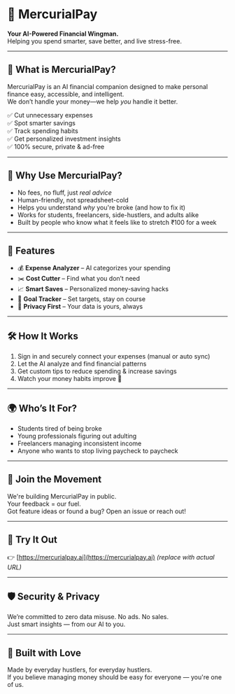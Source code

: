 # 💸 MercurialPay

**Your AI-Powered Financial Wingman.**  
Helping you spend smarter, save better, and live stress-free.

---

## 🚀 What is MercurialPay?

MercurialPay is an AI financial companion designed to make personal finance easy, accessible, and intelligent.  
We don’t handle your money—we help *you* handle it better.

✅ Cut unnecessary expenses  
✅ Spot smarter savings  
✅ Track spending habits  
✅ Get personalized investment insights  
✅ 100% secure, private & ad-free  

---

## 🧠 Why Use MercurialPay?

- No fees, no fluff, just *real advice*  
- Human-friendly, not spreadsheet-cold  
- Helps you understand *why* you're broke (and how to fix it)  
- Works for students, freelancers, side-hustlers, and adults alike  
- Built by people who know what it feels like to stretch ₹100 for a week

---

## 🔧 Features

- 💰 **Expense Analyzer** – AI categorizes your spending  
- ✂️ **Cost Cutter** – Find what you don’t need  
- 📈 **Smart Saves** – Personalized money-saving hacks  
- 🧾 **Goal Tracker** – Set targets, stay on course  
- 🔐 **Privacy First** – Your data is yours, always  

---

## 🛠️ How It Works

1. Sign in and securely connect your expenses (manual or auto sync)  
2. Let the AI analyze and find financial patterns  
3. Get custom tips to reduce spending & increase savings  
4. Watch your money habits improve 💪

---

## 🌍 Who’s It For?

- Students tired of being broke  
- Young professionals figuring out adulting  
- Freelancers managing inconsistent income  
- Anyone who wants to stop living paycheck to paycheck  

---

## 💬 Join the Movement

We're building MercurialPay in public.  
Your feedback = our fuel.  
Got feature ideas or found a bug? Open an issue or reach out!

---

## 📲 Try It Out

👉 [https://mercurialpay.ai](https://mercurialpay.ai) *(replace with actual URL)*

---

## 🛡️ Security & Privacy

We’re committed to zero data misuse. No ads. No sales.  
Just smart insights — from our AI to you.

---

## 🤝 Built with Love

Made by everyday hustlers, for everyday hustlers.  
If you believe managing money should be easy for everyone — you're one of us.

